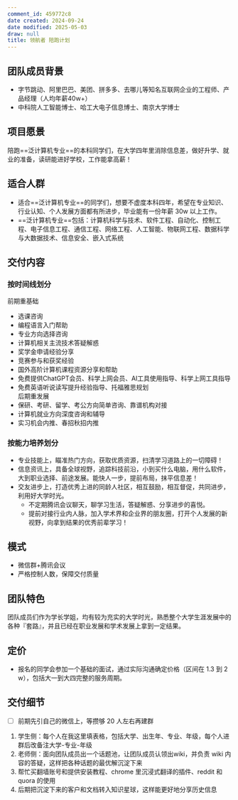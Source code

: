 ```yaml
---
comment_id: 459772c8
date created: 2024-09-24
date modified: 2025-05-03
draw: null
title: 领航者 陪跑计划
---
```

## 团队成员背景

- 字节跳动、阿里巴巴、美团、拼多多、去哪儿等知名互联网企业的工程师、产品经理（人均年薪40w+）
- 中科院人工智能博士、哈工大电子信息博士、南京大学博士

## 项目愿景

   陪跑==泛计算机专业==的本科同学们，在大学四年里消除信息差，做好升学、就业的准备，读研能进好学校，工作能拿高薪！

## 适合人群

- 适合==泛计算机专业==的同学们，想要不虚度本科四年，希望在专业知识、行业认知、个人发展方面都有所进步，毕业能有一份年薪 30w 以上工作。
- ==泛计算机专业==包括：计算机科学与技术、软件工程、自动化、控制工程、电子信息工程、通信工程、网络工程、人工智能、物联网工程、数据科学与大数据技术、信息安全、嵌入式系统

## 交付内容

### 按时间线划分

前期重基础

- 选课咨询
- 编程语言入门帮助
- 专业方向选择咨询
- 计算机相关主流技术答疑解惑
- 奖学金申请经验分享
- 竞赛参与和获奖经验
- 国外高阶计算机课程资源分享和帮助
- 免费提供ChatGPT会员、科学上网会员、AI工具使用指导、科学上网工具指导
- 免费英语听说读写提升经验指导、托福雅思规划  
后期重发展
- 保研、考研、留学、考公方向简单咨询、靠谱机构对接
- 计算机就业方向深度咨询和辅导
- 实习机会内推、春招秋招内推

### 按能力培养划分

- 专业技能上，瞄准热门方向，获取优质资源，扫清学习道路上的一切障碍！
- 信息资讯上，具备全球视野，追踪科技前沿，小到买什么电脑，用什么软件，大到职业选择、前途发展。能快人一步，提前布局，抹平信息差！
- 交友进步上，打造优秀上进的同龄人社区，相互鼓励，相互督促，共同进步，利用好大学时光。
	- 不定期腾讯会议聊天，聊学习生活，答疑解惑、分享进步的喜悦。
	- 提前对接行业内人脉，加入学术界和企业界的朋友圈，打开个人发展的新视野，向拿到结果的优秀前辈学习！

## 模式

- 微信群+腾讯会议
- 严格控制人数，保障交付质量

## 团队特色

团队成员们作为学长学姐，均有较为充实的大学时光，熟悉整个大学生涯发展中的各种『套路』，并且已经在职业发展和学术发展上拿到一定结果。

## 定价

- 报名的同学会参加一个基础的面试，通过实际沟通确定价格（区间在 1.3 到 2 w），包括大一到大四完整的服务周期。

## 交付细节

- [ ] 前期先引自己的微信上，等攒够 20 人左右再建群

1. 学生侧：每个人在我这里填表格，包括大学、出生年、专业、年级，每个人进群后改备注大学-专业-年级
2. 老师侧：面向团队成员出一个话题池，让团队成员认领出wiki，并负责 wiki 内容的答疑，这样把各种话题的最优解沉淀下来
3. 帮忙买翻墙账号和提供安装教程、chrome 里沉浸式翻译的插件、reddit 和 quora 的使用
4. 后期把沉淀下来的客户和文档转入知识星球，这样能更好地分享历史信息
